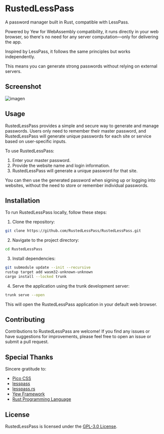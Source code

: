 # RustedLessPass 

A password manager built in Rust, compatible with LessPass.

Powered by Yew for WebAssembly compatibility, it runs directly in your web browser, so there's no need for any server computation—only for delivering the app.

Inspired by LessPass, it follows the same principles but works independently.

This means you can generate strong passwords without relying on external servers.

## Screenshot

![imagen](https://github.com/RustedLessPass/RustedLessPass/assets/54779580/5425f747-9c2e-4b90-b639-9a8b0f311052)

## Usage

RustedLessPass provides a simple and secure way to generate and manage passwords. Users only need to remember their master password, and RustedLessPass will generate unique passwords for each site or service based on user-specific inputs.

To use RustedLessPass:

1. Enter your master password.
2. Provide the website name and login information.
3. RustedLessPass will generate a unique password for that site.

You can then use the generated password when signing up or logging into websites, without the need to store or remember individual passwords.

## Installation

To run RustedLessPass locally, follow these steps:

1. Clone the repository:
```bash
git clone https://github.com/RustedLessPass/RustedLessPass.git
```
2. Navigate to the project directory:
```bash
cd RustedLessPass
```
3. Install dependencies:
```bash
git submodule update --init --recursive
rustup target add wasm32-unknown-unknown
cargo install --locked trunk
```
4. Serve the application using the trunk development server:
```bash
trunk serve --open
```

This will open the RustedLessPass application in your default web browser.

## Contributing

Contributions to RustedLessPass are welcome! If you find any issues or have suggestions for improvements, please feel free to open an issue or submit a pull request.

## Special Thanks

Sincere gratitude to:

- [Pico CSS](https://picocss.com)
- [lesspass](https://github.com/lesspass/lesspass)
- [lesspass.rs](https://github.com/71/lesspass.rs)
- [Yew Framework](https://yew.rs)
- [Rust Programming Language](https://rust-lang.org)

## License

RustedLessPass is licensed under the [GPL-3.0 License](LICENSE).
